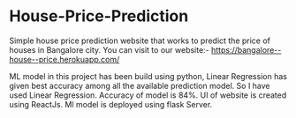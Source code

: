 # House-Price-Prediction
Simple house price prediction website that works to predict the price of houses in Bangalore city. You can visit to our website:- https://bangalore--house--price.herokuapp.com/

ML model in this project has been build using python, Linear Regression has given best accuracy among all the available prediction model. So I have used Linear Regression. Accuracy of model is 84%. UI of website is created using ReactJs. Ml model is deployed using flask Server.

